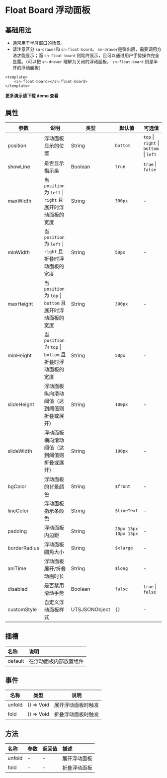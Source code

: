 # Float Board 浮动面板

## 基础用法

- 通常用于半屏窗口的场景。
- 请注意区分  `sn-drawer`和 `sn-float-board`。 `sn-drawer`是弹出层，需要调用方法才能显示；而  `sn-float-board` 则始终显示，且可以通过用户手势操作完全显露。（可以把  `sn-drawer` 理解为关闭的浮动面板， `sn-float-board` 则是半开的浮动面板）

``` vue
<template>
	<sn-float-board></sn-float-board>
</template>
```



**更多演示请下载 demo 查看**

## 属性

| 参数         | 说明                                                      | 类型            | 默认值                | 可选值                                 |
| ------------ | --------------------------------------------------------- | --------------- | --------------------- | -------------------------------------- |
| position     | 浮动面板显示的位置                                        | String        | `bottom`              | `top` \| `right` \| `bottom` \| `left` |
| showLine     | 是否显示指示条                                            | Boolean       | `true`                | `true` \| `false`                      |
| maxWidth   | 当 `position` 为 `left` \| `right` 且展开时浮动面板的宽度 | String        | `300px`               | -                                      |
| minWidth    | 当 `position` 为 `left` \| `right` 且折叠时浮动面板的宽度 | String        | `50px`                | -                                      |
| maxHeight   | 当 `position` 为 `top` \| `bottom` 且展开时浮动面板的宽度 | String        | `300px`               | -                                      |
| minHeight   | 当 `position` 为 `top` \| `bottom` 且折叠时浮动面板的宽度 | String        | `50px`                | -                                      |
| slideHeight  | 浮动面板纵向滑动阈值（达到阈值则折叠或展开）              | String        | `100px`               | -                                      |
| slideWidth   | 浮动面板横向滑动阈值（达到阈值则折叠或展开）              | String        | `100px`               | -                                      |
| bgColor      | 浮动面板的背景颜色                                        | String        | `$front`              | -                                      |
| lineColor    | 浮动面板指示条颜色                                        | String        | `$lineText`           | -                                      |
| padding      | 浮动面板内边距                                            | String        | `25px 15px 10px 15px` | -                                      |
| borderRadius | 浮动面板圆角大小                                          | String        | `$xlarge`             | -                                      |
| aniTime       | 浮动面板展开/折叠动画时长                    | String        | `$long`               | -                                      |
| disabled     | 是否禁用滑动手势                                          | Boolean       | `false`               | `true` \| `false`                      |
| customStyle  | 自定义浮动面板样式                                        | UTSJSONObject | `{}`                  | -                                      |

## 插槽

| 名称    | 说明                   |
| :------ | :--------------------- |
| default | 在浮动面板内部放置组件 |

## 事件

| 名称   | 类型         | 说明               |
| ------ | ------------ | ------------------ |
| unfold | () => Void | 展开浮动面板时触发 |
| fold   | () => Void | 折叠浮动面板时触发 |

## 方法

| 名称   | 参数 | 返回值 | 描述         |
| :----- | :--- | :----- | :----------- |
| unfold | -    | -      | 展开浮动面板 |
| fold   | -    | -      | 折叠浮动面板 |

<DemoPhone name="sn-float-board" />